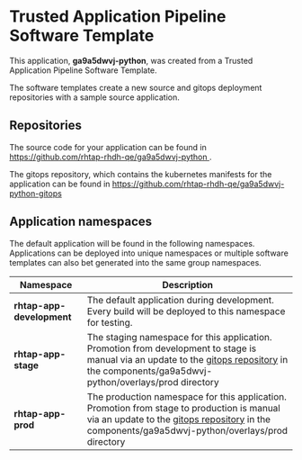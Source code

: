# Trusted Application Pipeline Software Template

This application, **ga9a5dwvj-python**, was created from a Trusted Application Pipeline Software Template.

The software templates create a new source and gitops deployment repositories with a sample source application. 

## Repositories

The source code for your application can be found in [https://github.com/rhtap-rhdh-qe/ga9a5dwvj-python ](https://github.com/rhtap-rhdh-qe/ga9a5dwvj-python ).
 
The gitops repository, which contains the kubernetes manifests for the application can be found in 
[https://github.com/rhtap-rhdh-qe/ga9a5dwvj-python-gitops ](https://github.com/rhtap-rhdh-qe/ga9a5dwvj-python-gitops ) 

## Application namespaces 

The default application will be found in the following namespaces. Applications can be deployed into unique namespaces or multiple software templates can also bet generated into the same group namespaces.  

|  Namespace   |  Description   |  
| -------- | -------- |   
| **rhtap-app-development** | The default application during development. Every build will be deployed to this namespace for testing. | 
| **rhtap-app-stage** | The staging namespace for this application. Promotion from development to stage is manual via an update to the [gitops repository](https://github.com/rhtap-rhdh-qe/ga9a5dwvj-python-gitops ) in the components/ga9a5dwvj-python/overlays/prod directory |  
| **rhtap-app-prod** | The production namespace for this application. Promotion from stage to production is manual via an update to the [gitops repository](https://github.com/rhtap-rhdh-qe/ga9a5dwvj-python-gitops ) in the components/ga9a5dwvj-python/overlays/prod directory | 